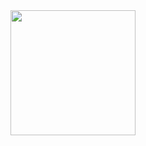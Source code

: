 <img src="https://github.com/Winterssssss/Winterssssss/blob/main/circle-cropped.png?raw=true" height=200>

